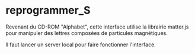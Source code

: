 # reprogrammer_S

Revenant du CD-ROM "Alphabet", cette interface utilise la librairie matter.js pour manipuler des lettres composées de particules magnétiques.

Il faut lancer un server local pour faire fonctionner l'interface.
